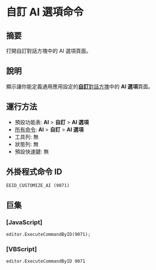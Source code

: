 # 自訂 AI 選項命令

## 摘要

打開自訂對話方塊中的 AI 選項頁面。

## 說明

顯示讓你能定義通用應用設定的[**自訂**對話方塊](../../dlg/customize/index)中的 **AI 選項**頁面。

## 運行方法

- 預設功能表: **AI** > **自訂** > **AI 選項**
- [所有命令](../tools/all_commands): **AI** > **自訂** > **AI 選項**
- 工具列: 無
- 狀態列: 無
- 預設快速鍵: 無

## 外掛程式命令 ID

```
EEID_CUSTOMIZE_AI (9071)```

## 巨集

### \[JavaScript\]

```
editor.ExecuteCommandByID(9071);
```

### \[VBScript\]

```
editor.ExecuteCommandByID 9071
```
